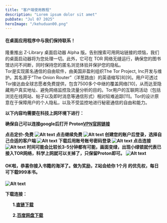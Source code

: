 ```yaml
---
title: "客户端使用教程"
description: "Lorem ipsum dolor sit amet"
pubDate: "Jul 07 2025"
heroImage: "/kehuduan00.png"
---
```

<h4>在桌面应用程序中与我们保持联系！</h4>
隆重推出 Z-Library 桌面启动器 Alpha 版。告别搜索可用网站链接的烦恼，我们的桌面启动器将为您处理一切。此外，它可在 TOR 网络无缝运行，确保您的图书馆访问不间断，同时保持您的匿名浏览体验并保护您的隐私。
  <br>
Tor是实现匿名通信的自由软件，由美国非盈利组织The Tor Project, Inc开发与维护。其名源于“The Onion Router”（洋葱路由）的英语缩写[8][9]。用户可透过Tor接达由全球志愿者免费提供，包含7500多个中继的覆盖网络[10]，从而达至隐藏用户真实地址、避免网络监控及流量分析的目的。Tor用户的互联网活动（包括浏览在线网站、帖子以及即时消息等通信形式）相对较难追踪[11]。Tor的设计原意在于保障用户的个人隐私，以及不受监控地进行秘密通信的自由和能力。

<b>以下内容均需要在科技上网环境下进行：</b>

<b>确保自己可以连接google后打开 Proton<a href="https://protonvpn.com" target="_blank" rel="noopener noreferrer">VPN官网链接</a>

<b>点击定价-免费</b>
![Alt text](/kehuduan1.png)
<b>点击继续免费</b>
![Alt text](/kehuduan2.png)
创建您的账户后登录，选择自己合适的客户端
![Alt text](/kehuduan00.png)
下载后用账号账号密码登录
![Alt text](/kehuduan02.webp)
点击连接
![Alt text](/kehuduan03.png)
<b>时间可能会比较长3-5分钟都有可能，画面变绿，出现小绿锁就代表已接入TOR网络，科学上网就可以关掉了，只保留Proton即可。
![Alt text](/kehuduan04.png)
<h4>OK啦，恭喜你接入书籍的海洋了。做为奖励，Z站会给你 1个月 的优先权，每日可下载999本书。</h4></b>

![Alt text](/kehuduan05.png)

下载连接：
<ul>
1.<a href="https://newbooks.work.gd/s/OQU6/2ycwhe6k" target="_blank" rel="noopener noreferrer">直链下载</a>
  
2.<a href="https://pan.baidu.com/s/1Op6R8Vt5vLDThZcvOiUnLw?pwd=pu4b" target="_blank" rel="noopener noreferrer">百度网盘下载</a>
</ul>

